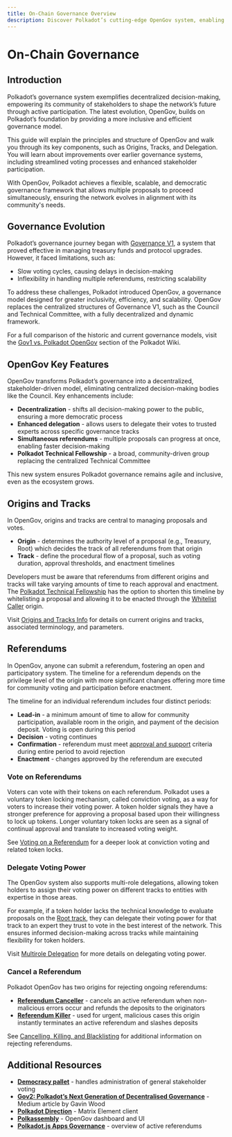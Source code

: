 ```yaml
---
title: On-Chain Governance Overview
description: Discover Polkadot’s cutting-edge OpenGov system, enabling transparent, decentralized decision-making through direct democracy and flexible governance tracks.
---
```


# On-Chain Governance 

## Introduction

Polkadot’s governance system exemplifies decentralized decision-making, empowering its community of stakeholders to shape the network’s future through active participation. The latest evolution, OpenGov, builds on Polkadot’s foundation by providing a more inclusive and efficient governance model.

This guide will explain the principles and structure of OpenGov and walk you through its key components, such as Origins, Tracks, and Delegation. You will learn about improvements over earlier governance systems, including streamlined voting processes and enhanced stakeholder participation.

With OpenGov, Polkadot achieves a flexible, scalable, and democratic governance framework that allows multiple proposals to proceed simultaneously, ensuring the network evolves in alignment with its community's needs.

## Governance Evolution

Polkadot’s governance journey began with [Governance V1](https://wiki.polkadot.network/learn/learn-polkadot-opengov/#governance-summary), a system that proved effective in managing treasury funds and protocol upgrades. However, it faced limitations, such as:

- Slow voting cycles, causing delays in decision-making
- Inflexibility in handling multiple referendums, restricting scalability

To address these challenges, Polkadot introduced OpenGov, a governance model designed for greater inclusivity, efficiency, and scalability. OpenGov replaces the centralized structures of Governance V1, such as the Council and Technical Committee, with a fully decentralized and dynamic framework.

For a full comparison of the historic and current governance models, visit the [Gov1 vs. Polkadot OpenGov](https://wiki.polkadot.network/learn/learn-polkadot-opengov/#gov1-vs-polkadot-opengov) section of the Polkadot Wiki.

## OpenGov Key Features

OpenGov transforms Polkadot’s governance into a decentralized, stakeholder-driven model, eliminating centralized decision-making bodies like the Council. Key enhancements include:

- **Decentralization** - shifts all decision-making power to the public, ensuring a more democratic process
- **Enhanced delegation** - allows users to delegate their votes to trusted experts across specific governance tracks
- **Simultaneous referendums** - multiple proposals can progress at once, enabling faster decision-making
- **Polkadot Technical Fellowship** - a broad, community-driven group replacing the centralized Technical Committee

This new system ensures Polkadot governance remains agile and inclusive, even as the ecosystem grows.

## Origins and Tracks

In OpenGov, origins and tracks are central to managing proposals and votes.

- **Origin** - determines the authority level of a proposal (e.g., Treasury, Root) which decides the track of all referendums from that origin
- **Track** - define the procedural flow of a proposal, such as voting duration, approval thresholds, and enactment timelines

Developers must be aware that referendums from different origins and tracks will take varying amounts of time to reach approval and enactment. The [Polkadot Technical Fellowship](https://wiki.polkadot.network/learn/learn-polkadot-technical-fellowship/) has the option to shorten this timeline by whitelisting a proposal and allowing it to be enacted through the [Whitelist Caller](https://wiki.polkadot.network/learn/learn-polkadot-opengov-origins/#whitelisted-caller) origin.

Visit [Origins and Tracks Info](https://wiki.polkadot.network/learn/learn-polkadot-opengov/#origins-and-tracks) for details on current origins and tracks, associated terminology, and parameters.

## Referendums

In OpenGov, anyone can submit a referendum, fostering an open and participatory system. The timeline for a referendum depends on the privilege level of the origin with more significant changes offering more time for community voting and participation before enactment. 

The timeline for an individual referendum includes four distinct periods:

- **Lead-in** - a minimum amount of time to allow for community participation, available room in the origin, and payment of the decision deposit. Voting is open during this period
- **Decision** - voting continues
- **Confirmation** - referendum must meet [approval and support](https://wiki.polkadot.network/learn/learn-polkadot-opengov/#approval-and-support) criteria during entire period to avoid rejection
- **Enactment** - changes approved by the referendum are executed

### Vote on Referendums

Voters can vote with their tokens on each referendum. Polkadot uses a voluntary token locking mechanism, called conviction voting, as a way for voters to increase their voting power. A token holder signals they have a stronger preference for approving a proposal based upon their willingness to lock up tokens. Longer voluntary token locks are seen as a signal of continual approval and translate to increased voting weight.

See [Voting on a Referendum](https://wiki.polkadot.network/learn/learn-polkadot-opengov/#voting-on-a-referendum) for a deeper look at conviction voting and related token locks.

### Delegate Voting Power

The OpenGov system also supports multi-role delegations, allowing token holders to assign their voting power on different tracks to entities with expertise in those areas. 

For example, if a token holder lacks the technical knowledge to evaluate proposals on the [Root track](https://wiki.polkadot.network/learn/learn-polkadot-opengov-origins/#root), they can delegate their voting power for that track to an expert they trust to vote in the best interest of the network. This ensures informed decision-making across tracks while maintaining flexibility for token holders.

Visit [Multirole Delegation](https://wiki.polkadot.network/learn/learn-polkadot-opengov/#multirole-delegation) for more details on delegating voting power.

### Cancel a Referendum

Polkadot OpenGov has two origins for rejecting ongoing referendums: 

- [**Referendum Canceller**](https://wiki.polkadot.network/learn/learn-polkadot-opengov-origins/#referendum-canceller) - cancels an active referendum when non-malicious errors occur and refunds the deposits to the originators
- [**Referendum Killer**](https://wiki.polkadot.network/learn/learn-polkadot-opengov-origins/#referendum-killer) - used for urgent, malicious cases this origin instantly terminates an active referendum and slashes deposits

See [Cancelling, Killing, and Blacklisting](https://wiki.polkadot.network/learn/learn-polkadot-opengov/#cancelling-killing--blacklisting) for additional information on rejecting referendums.

## Additional Resources

- [**Democracy pallet**](https://github.com/paritytech/polkadot-sdk/tree/{{dependencies.repositories.polkadot_sdk.version}}/substrate/frame/democracy/src) - handles administration of general stakeholder voting
- [**Gov2: Polkadot’s Next Generation of Decentralised Governance**](https://medium.com/polkadot-network/gov2-polkadots-next-generation-of-decentralised-governance-4d9ef657d11b) - Medium article by Gavin Wood
- [**Polkadot Direction**](https://matrix.to/#/#Polkadot-Direction:parity.io) -  Matrix Element client
- [**Polkassembly**](https://polkadot.polkassembly.io/) - OpenGov dashboard and UI
- [**Polkadot.js Apps Governance**](https://polkadot.js.org/apps/#/referenda) - overview of active referendums